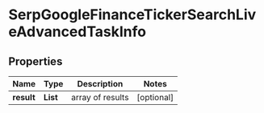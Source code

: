 # SerpGoogleFinanceTickerSearchLiveAdvancedTaskInfo


## Properties

| Name | Type | Description | Notes |
|------------ | ------------- | ------------- | -------------|
**result** | **List<SerpGoogleFinanceTickerSearchLiveAdvancedResultInfo>** | array of results |[optional]|
